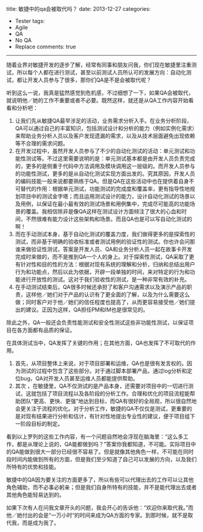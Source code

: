title: 敏捷中的qa会被取代吗？
date: 2013-12-27
categories:
- Tester
tags:
- Agile
- QA
- No QA
- Replace
comments: true
---

随着业界对敏捷开发的逐步了解，经常有同事和朋友问我，你们现在敏捷里注重测试，所以每个人都在进行测试，甚至以前测试人员所认可的发展方向：自动化测试，都让开发人员参与了很多，那你们QA是不是会被取代呢？

听到这么一说，我真是猛然感觉到危机感，不过细想了一下，如果QA会被取代，就说明他／她的工作不重要或者不必要。既然这样，就还是从QA工作内容开始看看和分析吧：

1. 让我们先从敏捷QA最早涉足的活动，业务需求分析入手。在业务分析阶段，QA可以通过自己的丰富知识，包括测试设计和分析的能力（例如实例化需求）来帮助业务分析人员以及客户发现遗漏的需求，以及从技术层面避免出现依赖等不合理的需求问题。
2. 在开发过程中，虽然开发人员参与了不少的自动化测试的活动：单元测试和功能性测试等。不过这里需要说明的是：单元测试基本都是由开发人员负责完成的，更多的是侧重于代码中方法调用及模块调用这一层级的。而开发人员参与的功能性测试，更多的是从自动化测试实现方面出发的。究其原因，开发人员的编码技能一般来说都要熟练于QA。但是QA在这些活动中也在提供着自身不可替代的作用：根据单元测试，功能测试的完成度和覆盖率，更有指导性地规划项目中的测试金字塔；而且运用测试设计的能力，设计自动化测试的场景以及用例，以保证在最小最有效的测试场景和用例集中，完成尽可能高的功能场景的覆盖。我相信除非是像QA这样在测试设计方面倾注了很大的心血和时间，不然很难有能力设计这些架构和场景。而且QA也是可以写自动化测试的啊！
3. 而在手动测试本身，基于自动化测试的覆盖力度，我们做得更多的是探索性的测试，而非基于明确的验收标准或者测试用例的验证性的测试。你也许会问那谁来做验证性测试，答案是开发人员、QA和业务分析人员一起在故事卡开发完成时来做的，而不是推到QA一个人的身上。对于探索性测试，QA采取了更有针对性和目的性的方法：根据对现有系统的理解和分析，归纳和总结出用户行为和功能点，然后以此为依据，开辟一段单独的时间，来对特定的行为和功能进行开放性的测试。这对于我们验收性的测试，是一种非常有效的补充。
4. 在手动测试结束后，QA很多时候还承担了和客户沟通需求以及演示产品的职责，这样他／她们对于产品的认识有了更全面的了解，以及为什么需要这么做；同时客户对于他／她们的信任程度也提高了，从而更容易接受他／她们提出的建议。正因为这样，QA担任PM和IM也是很常见的。

除此之外，QA一般还会负责性能测试和安全性测试这些非功能性测试，以保证项目在各方面都有品质的保证。

在具体测试当中，QA发挥了关键的作用；在其他方面，QA也发挥了不可取代的作用。
1. 首先，从项目整体上来说，对于项目部署和运维，QA也是很有发言权的。因为测试的过程中包含了这些部分。对于通过脚本部署产品，通过log分析和定位bug，QA对开发人员甚至运维人员都能提供帮助。
2. 其次 ，在敏捷里，QA不仅测试的是产品本身，还需要对项目中的一切进行测试，这就包括了项目流程以及各阶段的分析工作。合理和优化的项目流程能帮助团队“更高、更快、更强”地达到目标，而QA有很好的全局观，所以很自然地会更关注于流程的优化。对于分析工作，敏捷的QA不仅仅是测试，更重要的是对现有结果进行分析和估计，有针对性地提出专业性的建议，便于项目组下一阶段目标的制定。

看到以上罗列的这些工作内容，有一个问题自然地会浮现在脑海里：“这么多工作，都是从理论上说的，QA能都做到吗？”答案你我都知道，不可能。实际项目中的QA能做到很大一部分已经很不容易了。但是就像其他角色一样，不可能在同时段时间内能做到所有的方面，但是我们至少知道了自己可以发展的方向，以及我们所特有的优势和技能。

敏捷中的QA因为要关注的方面更多了，所以有些可以代理出去的工作可以让其他角色辅助，而不必事必躬亲；但是我们自身所特有的技能，并不是能代理出去或者其他角色能轻易达到的。

如果下次有人在问我文章开头的问题，我会开心的告诉他：“欢迎你来取代我。”而他／她付出的会是“一万小时“的时间来成为QA方面的专家。到那时候，就不是取代我，而是成为我了。
